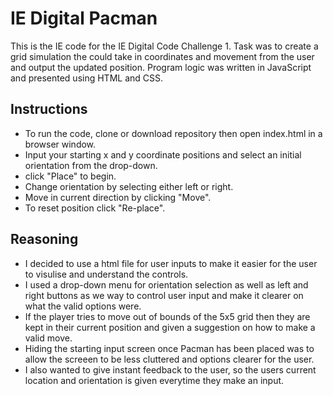 # IE Digital Pacman

This is the IE code for the IE Digital Code Challenge 1. Task was to create a grid simulation the could take in coordinates and movement from the user and output the updated position. Program logic was written in JavaScript and presented using HTML and CSS.

## Instructions

- To run the code, clone or download repository then open index.html in a browser window.
- Input your starting x and y coordinate positions and select an initial orientation from the drop-down.
- click "Place" to begin.
- Change orientation by selecting either left or right.
- Move in current direction by clicking "Move".
- To reset position click "Re-place".

## Reasoning

- I decided to use a html file for user inputs to make it easier for the user to visulise and understand the controls.
- I used a drop-down menu for orientation selection as well as left and right buttons as we way to control user input and make it clearer on what the valid options were.
- If the player tries to move out of bounds of the 5x5 grid then they are kept in their current position and given a suggestion on how to make a valid move.
- Hiding the starting input screen once Pacman has been placed was to allow the screeen to be less cluttered and options clearer for the user.
- I also wanted to give instant feedback to the user, so the users current location and orientation is given everytime they make an input.
